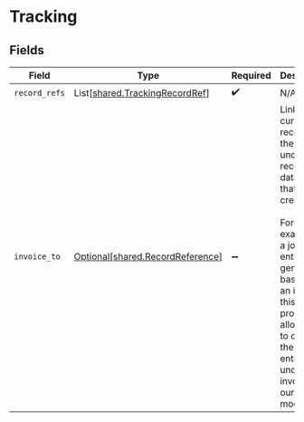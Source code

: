 # Tracking


## Fields

| Field                                                                                                                                                                                                                                                   | Type                                                                                                                                                                                                                                                    | Required                                                                                                                                                                                                                                                | Description                                                                                                                                                                                                                                             |
| ------------------------------------------------------------------------------------------------------------------------------------------------------------------------------------------------------------------------------------------------------- | ------------------------------------------------------------------------------------------------------------------------------------------------------------------------------------------------------------------------------------------------------- | ------------------------------------------------------------------------------------------------------------------------------------------------------------------------------------------------------------------------------------------------------- | ------------------------------------------------------------------------------------------------------------------------------------------------------------------------------------------------------------------------------------------------------- |
| `record_refs`                                                                                                                                                                                                                                           | List[[shared.TrackingRecordRef](../../models/shared/trackingrecordref.md)]                                                                                                                                                                              | :heavy_check_mark:                                                                                                                                                                                                                                      | N/A                                                                                                                                                                                                                                                     |
| `invoice_to`                                                                                                                                                                                                                                            | [Optional[shared.RecordReference]](../../models/shared/recordreference.md)                                                                                                                                                                              | :heavy_minus_sign:                                                                                                                                                                                                                                      | Links the current record to the underlying record or data type that created it. <br/><br/>For example, if a journal entry is generated based on an invoice, this property allows you to connect the journal entry to the underlying invoice in our data model.  |